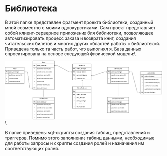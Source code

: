# Библиотека
В этой папке представлен фрагмент проекта библиотеки, созданный мной совместно с моими однокурсниками. Сам проект представляет собой клиент-серверное приложение бля библиотеки, позволяющее автоматизировать процесс заказа и возврата книг, создания читательских билетов и многих других областей работы с библиотекой.\
Приведена только та часть работ, что выполнял я.
База данных спроектирована на основе следующей физической модели:\

![Fiz-model](/SQL/Library/fiz_model.png)\

В папке приведены sql-скрипты создания таблиц, представлений и триггеров. Помимо этого заполнение таблиц данными, необходимые для работы запросы и скрипты создания ролей и назначения им соответствующих ролей.
